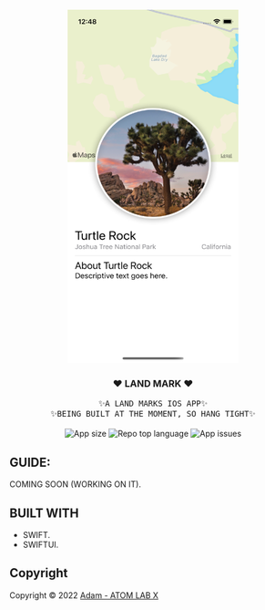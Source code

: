 <!-- PROJECT LOGO -->
<br />
<p align="center">
  <a href="https://github.com/AtomLabX/LandMark">
    <img src="Demo/LandMark_Demo.png" alt="Land Mark Demo" width="300" height="620">
  </a>

  <h3 align="center">❤️ LAND MARK ❤️</h3>

  <p align="center">
    <samp>✨A LAND MARKS IOS APP✨</samp>
    <br>
        <samp>✨BEING BUILT AT THE MOMENT, SO HANG TIGHT✨</samp><br><br>
  <img alt="App size" src="https://img.shields.io/github/repo-size/atomlabx/LandMark?color=blue&label=app%20size&style=for-the-badge">
  <img alt="Repo top language" src="https://img.shields.io/github/languages/top/atomlabx/LandMark?color=important&style=for-the-badge">
  <img alt="App issues" src="https://img.shields.io/bitbucket/issues-raw/atomlabx/LandMark?color=important&style=for-the-badge">
    </p>
    

## GUIDE:
COMING SOON (WORKING ON IT).

<!-- BUILT USING -->
## BUILT WITH
* SWIFT.
* SWIFTUI.
 
<!-- CONTRIBUTING GUIDELINES -->
<!-- LICENSE -->
## Copyright

Copyright © 2022 [Adam - ATOM LAB X](https://AtomLabX.Dev)

